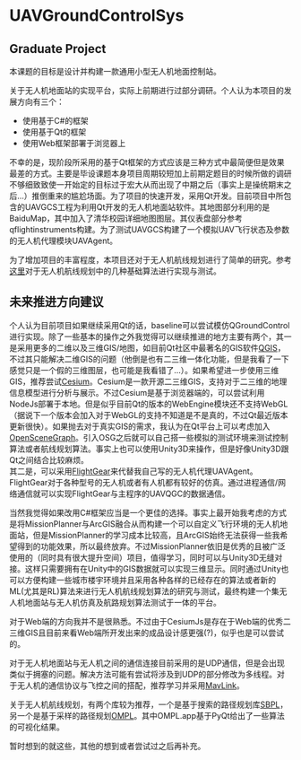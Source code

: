 # UAVGroundControlSys
## Graduate Project
本课题的目标是设计并构建一款通用小型无人机地面控制站。  

关于无人机地面站的实现平台，实际上前期进行过部分调研。个人认为本项目的发展方向有三个：  
* 使用基于C#的框架
* 使用基于Qt的框架
* 使用Web框架部署于浏览器上  

不幸的是，现阶段所采用的基于Qt框架的方式应该是三种方式中最简便但是效果最差的方式。主要是毕设课题本身项目周期较短加上前期定题目的时候所做的调研不够细致致使一开始定的目标过于宏大从而出现了中期之后（事实上是操统期末之后...）推倒重来的尴尬场面。为了项目的快速开发，采用Qt开发。目前项目中所包含的UAVGCS工程为利用Qt开发的无人机地面站软件。其地图部分利用的是BaiduMap，其中加入了清华校园详细地图图层。其仪表盘部分参考qflightinstruments构建。为了测试UAVGCS构建了一个模拟UAV飞行状态及参数的无人机代理模块UAVAgent。    

为了增加项目的丰富程度，本项目还对于无人机航线规划进行了简单的研究。参考[这里](http://rkala.in/codes.php)对于无人机航线规划中的几种基础算法进行实现与测试。

## 未来推进方向建议
个人认为目前项目如果继续采用Qt的话，baseline可以尝试模仿QGroundControl进行实现。除了一些基本的操作之外我觉得可以继续推进的地方主要有两个，其一是采用更多的二维以及三维GIS/地图，如目前Qt社区中最著名的GIS软件[QGIS](https://www.qgis.org/en/site/)，不过其只能解决二维GIS的问题（他倒是也有二三维一体化功能，但是我看了一下感觉只是一个假的三维图层，也可能是我看错了...）。如果希望进一步使用三维GIS，推荐尝试[Cesium](https://cesiumjs.org/)。Cesium是一款开源二三维GIS，支持对于二三维的地理信息模型进行分析与展示。不过Cesium是基于浏览器端的，可以尝试利用NodeJs部署于本地。但是似乎目前Qt的版本的WebEngine模块还不支持WebGL（据说下一个版本会加入对于WebGL的支持不知道是不是真的，不过Qt最近版本更新很快）。如果抛去对于真实GIS的需求，我认为在Qt平台上可以考虑加入[OpenSceneGraph](http://www.openscenegraph.org/)。引入OSG之后就可以自己搭一些模拟的测试环境来测试控制算法或者航线规划算法。事实上也可以使用Unity3D来操作，但是好像Unity3D跟Qt之间结合比较麻烦。  
其二是，可以采用[FlightGear](https://home.flightgear.org/)来代替我自己写的无人机代理UAVAgent。FlightGear对于各种型号的无人机或者有人机都有较好的仿真。通过进程通信/网络通信就可以实现FlightGear与主程序的UAVQGC的数据通信。  

当然我觉得如果改用C#框架应当是一个更佳的选择。事实上最开始我考虑的方式是将MissionPlanner与ArcGIS融合从而构建一个可以自定义飞行环境的无人机地面站，但是MissionPlanner的学习成本比较高，且ArcGIS始终无法获得一些我希望得到的功能效果，所以最终放弃。不过MissionPlanner依旧是优秀的且被广泛使用的（同时具有很大提升空间）项目，值得学习，同时可以与Unity3D无缝对接。这样只需要拥有在Unity中的GIS数据就可以实现三维显示。同时通过Unity也可以方便构建一些城市楼宇环境并且采用各种各样的已经存在的算法或者新的ML(尤其是RL)算法来进行无人机航线规划算法的研究与测试，最终构建一个集无人机地面站与无人机仿真及航路规划算法测试于一体的平台。

对于Web端的方向我并不是很熟悉。不过由于CesiumJs是存在于Web端的优秀二三维GIS且目前来看Web端所开发出来的成品设计感更强(?)，似乎也是可以尝试的。  

对于无人机地面站与无人机之间的通信连接目前采用的是UDP通信，但是会出现类似于拥塞的问题。解决方法可能有尝试将涉及到UDP的部分修改为多线程。对于无人机的通信协议与飞控之间的搭配，推荐学习并采用[MavLink](https://mavlink.io/en/)。    

关于无人机航线规划，有两个库较为推荐，一个是基于搜索的路径规划库[SBPL](https://sbpl.pc.cs.cmu.edu/)，另一个是基于采样的路径规划[OMPL](https://ompl.kavrakilab.org/)。其中OMPL.app基于PyQt给出了一些算法的可视化结果。  

暂时想到的就这些，其他的想到或者尝试过之后再补充。
